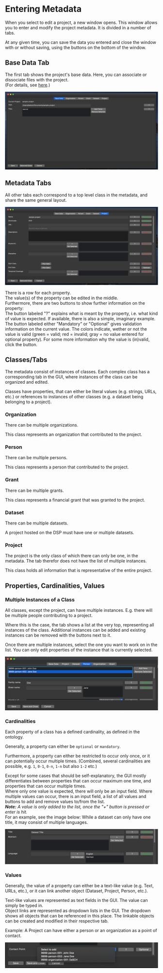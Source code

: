 # Entering Metadata

When you select to edit a project, a new window opens.
This window allows you to enter and modify the project metadata.
It is divided in a number of tabs.

At any given time, you can save the data you entered and close the window with or without saving, using the buttons on the bottom of the window.


## Base Data Tab

The first tab shows the project's base data. Here, you can associate or dissociate files with the project.  
(For details, see [here](list_view.md#folder-and-files).)

![base tab window](assets/images/base_tab_overview.png)


## Metadata Tabs

All other tabs each correspond to a top level class in the metadata, and share the same general layout.

![regular tab overview](assets/images/pro_tabs_overview.png)

There is a row for each property.  
The value(s) of the property can be edited in the middle.  
Furthermore, there are two buttons to show further information on the property:  
The button labeled "?" explains what is meant by the property, i.e. what kind of value is expected.
If available, there is also a simple, imaginary example.  
The button labeled either "Mandatory" or "Optional" gives validation information on the current value.
The colors indicate, wether or not the value is valid (green = valid; red = invalid; gray = no value entered for optional property).
For some more information why the value is (in)valid, click the button.


## Classes/Tabs

The metadata consist of instances of classes. Each complex class has a corresponding tab in the GUI, where instances of the class can be organized and edited.

Classes have properties, that can either be literal values (e.g. strings, URLs, etc.) or references to instances of other classes (e.g. a dataset being belonging to a project).



### Organization

There can be multiple organizations.

This class represents an organization that contributed to the project.



### Person

There can be multiple persons.

This class represents a person that contributed to the project.



### Grant

There can be multiple grants.

This class represents a financial grant that was granted to the project.



### Dataset

There can be multiple datasets.

A project hosted on the DSP must have one or multiple datasets.


### Project

The project is the only class of which there can only be one, in the metadata.
The tab therefor does not have the list of multiple instances.

This class holds all information that is representative of the entire project.



## Properties, Cardinalities, Values

### Multiple Instances of a Class

All classes, except the project, can have multiple instances.
E.g. there will be multiple people contributing to a project.

Where this is the case, the tab shows a list at the very top, representing all instances of the class.
Additional instances can be added and existing instances can be removed with the buttons next to it.

Once there are multiple instances, select the one you want to work on in the list.
You can only edit properties of the instance that is currently selected.

![Multiple Instances of a Class](assets/images/multiple_classes.png)


### Cardinalities

Each property of a class has a defined cardinality, as defined in the ontology.

Generally, a property can either be `optional` or `mandatory`.

Furthermore, a property can either be restricted to occur only once, or it can potentially occur multiple times. (Combined, several cardinalities are possible, e.g. `1`, `0-1`, `0-n`, `1-n` but also `1-2` etc.)

Except for some cases that should be self-explanatory, the GUI mostly differentiates between properties that can occur maximum one time, and properties that can occur multiple times.  
Where only one value is expected, there will only be an input field. Where multiple values can occur, there is an input field, a list of all values and buttons to add and remove values to/from the list.  
___Note:___ _A value is only added to the list, once the "+" button is pressed or enter is hit._  
For an example, see the image below: While a dataset can only have one title, it may consist of multiple languages.

![Cardinalities](assets/images/cardinalities.png)

### Values

Generally, the value of a property can either be a text-like value (e.g. Text, URLs, etc.), or it can link another object (Dataset, Project, Person, etc.).

Text-like values are represented as text fields in the GUI. The value can simply be typed in.  
Object links are represented as dropdown lists in the GUI. The dropdown shows all objects that can be referenced in this place. The linkable objects can be created and modified in their respective tab.

Example: A Project can have either a person or an organization as a point of contact.

![Linked Objects](assets/images/links.png)


